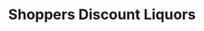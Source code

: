 ---
title: "Shoppers Discount Liquors"
url: /parsippany-troy-hills-township/shoppers-discount-liquors/
shop: Spirituosen
---